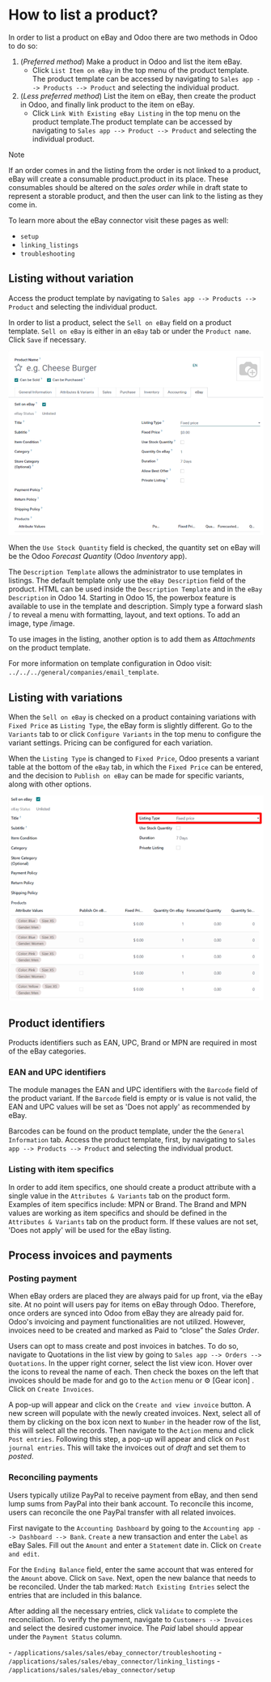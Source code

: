 # How to list a product?

<div id="ebay-connector/listing">

In order to list a product on eBay and Odoo there are two methods in
Odoo to do so:

</div>

1.  (*Preferred method*) Make a product in Odoo and list the item eBay.
    - Click `List Item on eBay` in the top menu of the product template.
      The product template can be accessed by navigating to
      `Sales app --> Products --> Product` and selecting the individual
      product.
2.  (*Less preferred method*) List the item on eBay, then create the
    product in Odoo, and finally link product to the item on eBay.
    - Click `Link With Existing eBay Listing` in the top menu on the
      product template.The product template can be accessed by
      navigating to `Sales app --> Product -->
      Product` and selecting the individual product.

> [!NOTE]
> If an order comes in and the listing from the order is not linked to a
> product, eBay will create a consumable product.product in its place.
> These consumables should be altered on the *sales order* while in
> draft state to represent a storable product, and then the user can
> link to the listing as they come in.

<div class="seealso">

To learn more about the eBay connector visit these pages as well:

- `setup`
- `linking_listings`
- `troubleshooting`

</div>

## Listing without variation

Access the product template by navigating to
`Sales app --> Products --> Product` and selecting the individual
product.

In order to list a product, select the `Sell on eBay` field on a product
template. `Sell on eBay` is either in an `eBay` tab or under the
`Product
name`. Click `Save` if necessary.

<img src="manage/manage-ebay-template.png" class="align-center"
alt="The eBay template form listed in the product template in Odoo." />

When the `Use Stock Quantity` field is checked, the quantity set on eBay
will be the Odoo *Forecast Quantity* (Odoo *Inventory* app).

The `Description Template` allows the administrator to use templates in
listings. The default template only use the `eBay Description` field of
the product. HTML can be used inside the `Description Template` and in
the `eBay Description` in Odoo 14. Starting in Odoo 15, the powerbox
feature is available to use in the template and description. Simply type
a forward slash <span class="title-ref">/</span> to reveal a menu with
formatting, layout, and text options. To add an image, type
<span class="title-ref">/image</span>.

To use images in the listing, another option is to add them as
*Attachments* on the product template.

<div class="seealso">

For more information on template configuration in Odoo visit:
`../../../general/companies/email_template`.

</div>

## Listing with variations

When the `Sell on eBay` is checked on a product containing variations
with `Fixed Price` as `Listing Type`, the eBay form is slightly
different. Go to the `Variants` tab to or click `Configure Variants` in
the top menu to configure the variant settings. Pricing can be
configured for each variation.

When the `Listing Type` is changed to `Fixed Price`, Odoo presents a
variant table at the bottom of the `eBay` tab, in which the
`Fixed Price` can be entered, and the decision to `Publish on eBay` can
be made for specific variants, along with other options.

<img src="manage/fixed-listing-price.png" class="align-center"
alt="The fixed price listing type in the eBay tab on a product form in Odoo sales." />

## Product identifiers

Products identifiers such as EAN, UPC, Brand or MPN are required in most
of the eBay categories.

### EAN and UPC identifiers

The module manages the EAN and UPC identifiers with the `Barcode` field
of the product variant. If the `Barcode` field is empty or is value is
not valid, the EAN and UPC values will be set as 'Does not apply' as
recommended by eBay.

Barcodes can be found on the product template, under the the
`General Information` tab. Access the product template, first, by
navigating to `Sales app --> Products -->
Product` and selecting the individual product.

### Listing with item specifics

In order to add item specifics, one should create a product attribute
with a single value in the `Attributes & Variants` tab on the product
form. Examples of item specifics include:
<span class="title-ref">MPN</span> or
<span class="title-ref">Brand</span>. The Brand and MPN values are
working as item specifics and should be defined in the
`Attributes & Variants` tab on the product form. If these values are not
set, 'Does not apply' will be used for the eBay listing.

## Process invoices and payments

### Posting payment

When eBay orders are placed they are always paid for up front, via the
eBay site. At no point will users pay for items on eBay through Odoo.
Therefore, once orders are synced into Odoo from eBay they are already
paid for. Odoo's invoicing and payment functionalities are not utilized.
However, invoices need to be created and marked as Paid to “close” the
*Sales Order*.

Users can opt to mass create and post invoices in batches. To do so,
navigate to Quotations in the list view by going to
`Sales app --> Orders --> Quotations`. In the upper right corner, select
the list view icon. Hover over the icons to reveal the name of each.
Then check the boxes on the left that invoices should be made for and go
to the `Action` menu or ⚙️ \[Gear icon\] . Click on `Create Invoices`.

A pop-up will appear and click on the `Create and view invoice` button.
A new screen will populate with the newly created invoices. Next, select
all of them by clicking on the box icon next to `Number` in the header
row of the list, this will select all the records. Then navigate to the
`Action` menu and click `Post entries`. Following this step, a pop-up
will appear and click on `Post journal entries`. This will take the
invoices out of *draft* and set them to *posted*.

### Reconciling payments

Users typically utilize PayPal to receive payment from eBay, and then
send lump sums from PayPal into their bank account. To reconcile this
income, users can reconcile the one PayPal transfer with all related
invoices.

First navigate to the `Accounting Dashboard` by going to the `Accounting
app --> Dashboard --> Bank`. `Create` a new transaction and enter the
`Label` as <span class="title-ref">eBay Sales</span>. Fill out the
`Amount` and enter a `Statement` date in. Click on `Create and edit`.

For the `Ending Balance` field, enter the same account that was entered
for the `Amount` above. Click on `Save`. Next, open the new balance that
needs to be reconciled. Under the tab marked: `Match Existing Entries`
select the entries that are included in this balance.

After adding all the necessary entries, click `Validate` to complete the
reconciliation. To verify the payment, navigate to
`Customers --> Invoices` and select the desired customer invoice. The
*Paid* label should appear under the `Payment Status` column.

<div class="seealso">

\- `/applications/sales/sales/ebay_connector/troubleshooting` -
`/applications/sales/sales/ebay_connector/linking_listings` -
`/applications/sales/sales/ebay_connector/setup`

</div>
